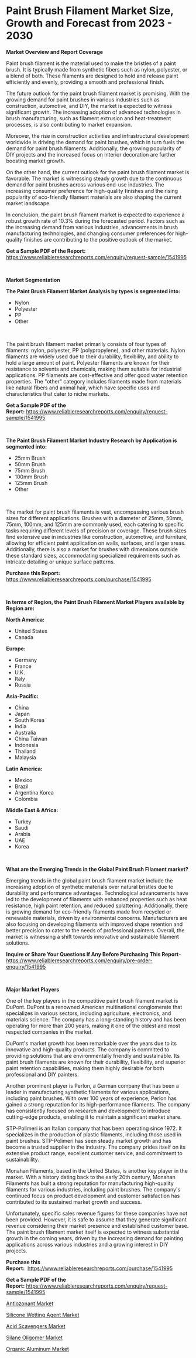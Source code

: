 <p><h1>Paint Brush Filament Market Size, Growth and Forecast from 2023 - 2030</h1></p><p><strong>Market Overview and Report Coverage</strong></p>
<p><p>Paint brush filament is the material used to make the bristles of a paint brush. It is typically made from synthetic fibers such as nylon, polyester, or a blend of both. These filaments are designed to hold and release paint efficiently and evenly, providing a smooth and professional finish.</p><p>The future outlook for the paint brush filament market is promising. With the growing demand for paint brushes in various industries such as construction, automotive, and DIY, the market is expected to witness significant growth. The increasing adoption of advanced technologies in brush manufacturing, such as filament extrusion and heat-treatment processes, is also contributing to market expansion.</p><p>Moreover, the rise in construction activities and infrastructural development worldwide is driving the demand for paint brushes, which in turn fuels the demand for paint brush filaments. Additionally, the growing popularity of DIY projects and the increased focus on interior decoration are further boosting market growth.</p><p>On the other hand, the current outlook for the paint brush filament market is favorable. The market is witnessing steady growth due to the continuous demand for paint brushes across various end-use industries. The increasing consumer preference for high-quality finishes and the rising popularity of eco-friendly filament materials are also shaping the current market landscape.</p><p>In conclusion, the paint brush filament market is expected to experience a robust growth rate of 10.3% during the forecasted period. Factors such as the increasing demand from various industries, advancements in brush manufacturing technologies, and changing consumer preferences for high-quality finishes are contributing to the positive outlook of the market.</p></p>
<p><strong>Get a Sample PDF of the Report:</strong> <a href="https://www.reliableresearchreports.com/enquiry/request-sample/1541995">https://www.reliableresearchreports.com/enquiry/request-sample/1541995</a></p>
<p>&nbsp;</p>
<p><strong>Market Segmentation</strong></p>
<p><strong>The Paint Brush Filament Market Analysis by types is segmented into:</strong></p>
<p><ul><li>Nylon</li><li>Polyester</li><li>PP</li><li>Other</li></ul></p>
<p>&nbsp;</p>
<p><p>The paint brush filament market primarily consists of four types of filaments: nylon, polyester, PP (polypropylene), and other materials. Nylon filaments are widely used due to their durability, flexibility, and ability to hold a large amount of paint. Polyester filaments are known for their resistance to solvents and chemicals, making them suitable for industrial applications. PP filaments are cost-effective and offer good water retention properties. The "other" category includes filaments made from materials like natural fibers and animal hair, which have specific uses and characteristics that cater to niche markets.</p></p>
<p><strong>Get a Sample PDF of the Report:</strong>&nbsp;<a href="https://www.reliableresearchreports.com/enquiry/request-sample/1541995">https://www.reliableresearchreports.com/enquiry/request-sample/1541995</a></p>
<p>&nbsp;</p>
<p><strong>The Paint Brush Filament Market Industry Research by Application is segmented into:</strong></p>
<p><ul><li>25mm Brush</li><li>50mm Brush</li><li>75mm Brush</li><li>100mm Brush</li><li>125mm Brush</li><li>Other</li></ul></p>
<p>&nbsp;</p>
<p><p>The market for paint brush filaments is vast, encompassing various brush sizes for different applications. Brushes with a diameter of 25mm, 50mm, 75mm, 100mm, and 125mm are commonly used, each catering to specific tasks requiring different levels of precision or coverage. These brush sizes find extensive use in industries like construction, automotive, and furniture, allowing for efficient paint application on walls, surfaces, and larger areas. Additionally, there is also a market for brushes with dimensions outside these standard sizes, accommodating specialized requirements such as intricate detailing or unique surface patterns.</p></p>
<p><strong>Purchase this Report:</strong>&nbsp; <a href="https://www.reliableresearchreports.com/purchase/1541995">https://www.reliableresearchreports.com/purchase/1541995</a></p>
<p>&nbsp;</p>
<p><strong>In terms of Region, the Paint Brush Filament Market Players available by Region are:</strong></p>
<p>
    <p> <strong> North America: </strong>
        <ul>
            <li>United States</li>
            <li>Canada</li>
        </ul>
        </p> 
    <p> <strong> Europe: </strong>
        <ul>
            <li>Germany</li>
            <li>France</li>
            <li>U.K.</li>
            <li>Italy</li>
            <li>Russia</li>
        </ul>
        </p> 
    <p> <strong> Asia-Pacific: </strong>
        <ul>
            <li>China</li>
            <li>Japan</li>
            <li>South Korea</li>
            <li>India</li>
            <li>Australia</li>
            <li>China Taiwan</li>
            <li>Indonesia</li>
            <li>Thailand</li>
            <li>Malaysia</li>
        </ul>
        </p> 
    <p> <strong> Latin America: </strong>
        <ul>
            <li>Mexico</li>
            <li>Brazil</li>
            <li>Argentina Korea</li>
            <li>Colombia</li>
        </ul>
        </p> 
    <p> <strong> Middle East & Africa: </strong>
        <ul>
            <li>Turkey</li>
            <li>Saudi</li>
            <li>Arabia</li>
            <li>UAE</li>
            <li>Korea</li>
        </ul>
    </p>
    </p>
<p>&nbsp;</p>
<p><strong>What are the Emerging Trends in the Global Paint Brush Filament market?</strong></p>
<p><p>Emerging trends in the global paint brush filament market include the increasing adoption of synthetic materials over natural bristles due to durability and performance advantages. Technological advancements have led to the development of filaments with enhanced properties such as heat resistance, high paint retention, and reduced splattering. Additionally, there is growing demand for eco-friendly filaments made from recycled or renewable materials, driven by environmental concerns. Manufacturers are also focusing on developing filaments with improved shape retention and better precision to cater to the needs of professional painters. Overall, the market is witnessing a shift towards innovative and sustainable filament solutions.</p></p>
<p><strong>Inquire or Share Your Questions If Any Before Purchasing This Report</strong>- <a href="https://www.reliableresearchreports.com/enquiry/pre-order-enquiry/1541995">https://www.reliableresearchreports.com/enquiry/pre-order-enquiry/1541995</a></p>
<p>&nbsp;</p>
<p><strong>Major Market Players</strong></p>
<p><p>One of the key players in the competitive paint brush filament market is DuPont. DuPont is a renowned American multinational conglomerate that specializes in various sectors, including agriculture, electronics, and materials science. The company has a long-standing history and has been operating for more than 200 years, making it one of the oldest and most respected companies in the market.</p><p>DuPont's market growth has been remarkable over the years due to its innovative and high-quality products. The company is committed to providing solutions that are environmentally friendly and sustainable. Its paint brush filaments are known for their durability, flexibility, and superior paint retention capabilities, making them highly desirable for both professional and DIY painters.</p><p>Another prominent player is Perlon, a German company that has been a leader in manufacturing synthetic filaments for various applications, including paint brushes. With over 100 years of experience, Perlon has gained a strong reputation for its high-performance filaments. The company has consistently focused on research and development to introduce cutting-edge products, enabling it to maintain a significant market share.</p><p>STP-Polimeri is an Italian company that has been operating since 1972. It specializes in the production of plastic filaments, including those used in paint brushes. STP-Polimeri has seen steady market growth and has become a trusted supplier in the industry. The company prides itself on its extensive product range, excellent customer service, and commitment to sustainability.</p><p>Monahan Filaments, based in the United States, is another key player in the market. With a history dating back to the early 20th century, Monahan Filaments has built a strong reputation for manufacturing high-quality filaments for various industries, including paint brushes. The company's continued focus on product development and customer satisfaction has contributed to its sustained market growth and success.</p><p>Unfortunately, specific sales revenue figures for these companies have not been provided. However, it is safe to assume that they generate significant revenue considering their market presence and established customer base. The paint brush filament market itself is expected to witness substantial growth in the coming years, driven by the increasing demand for painting applications across various industries and a growing interest in DIY projects.</p></p>
<p><strong>Purchase this Report:</strong>&nbsp;&nbsp;<a href="https://www.reliableresearchreports.com/purchase/1541995">https://www.reliableresearchreports.com/purchase/1541995</a></p>
<p></p>
<p><strong>Get a Sample PDF of the Report:</strong>&nbsp;<a href="https://www.reliableresearchreports.com/enquiry/request-sample/1541995">https://www.reliableresearchreports.com/enquiry/request-sample/1541995</a></p>
<p><p><a href="https://github.com/sofayahoo2023/Market-Research-Report-List-2/blob/main/antiozonant-market.md">Antiozonant Market</a></p><p><a href="https://github.com/mabutironaldo/Market-Research-Report-List-2/blob/main/silicone-wetting-agent-market.md">Silicone Wetting Agent Market</a></p><p><a href="https://github.com/vimar16th/Market-Research-Report-List-2/blob/main/acid-scavengers-market.md">Acid Scavengers Market</a></p><p><a href="https://github.com/pizolina/Market-Research-Report-List-2/blob/main/silane-oligomer-market.md">Silane Oligomer Market</a></p><p><a href="https://github.com/lbird53714/Market-Research-Report-List-2/blob/main/organic-aluminum-market.md">Organic Aluminum Market</a></p></p>
